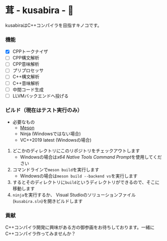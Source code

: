 # 茸 - kusabira - 🍄

kusabiraはC++コンパイラを目指すキノコです。

### 機能

- [x] CPPトークナイザ
- [ ] CPP構文解析
- [ ] CPP意味解析
- [ ] プリプロセッサ
- [ ] C++構文解析
- [ ] C++意味解析
- [ ] 中間コード生成
- [ ] LLVMバックエンドへ投げる

### ビルド（現在はテスト実行のみ）

- 必要なもの
  - [Meson](https://github.com/mesonbuild/meson)
  - Ninja (Windowsではない場合)
  - VC++2019 latest (Windowsの場合)

1. どこかのディレクトリにこのリポジトリをチェックアウトします
    - Windowsの場合は*x64 Native Tools Command Prompt*を使用してください
2. コマンドラインで`meson build`を実行します
    - Windowsの場合は`meson build --backend vs`を実行します
3. するとそのディレクトリに`build`というディレクトリができるので、そこに移動します
4. `ninja`を実行するか、 Visual Studioのソリューションファイル(`kusabira.sln`)を開きビルドします

### 貢献

C++コンパイラ開発に興味がある方の御参画をお待ちしております。一緒にC++コンパイラ作ってみませんか？
